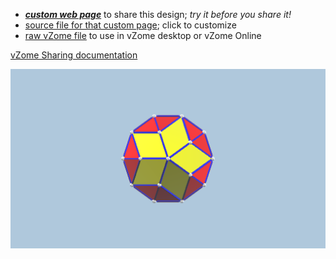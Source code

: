 
 - [***custom web page***][post] to share this design; *try it before you share it!*
 - [source file for that custom page][source]; click to customize
 - [raw vZome file][raw] to use in vZome desktop or vZome Online

[vZome Sharing documentation](https://vzome.github.io/vzome/sharing.html#how-it-works)

![Image](<5-gon-Dodecahedron-derived-4-JH.png>)


[post]: <https://ThynStyx.github.io/vzome-sharing/2022/01/06/5-gon-Dodecahedron-derived-4-JH-15-59-29.html>
[source]: <https://github.com/ThynStyx/vzome-sharing/edit/main/_posts/2022-01-06-5-gon-Dodecahedron-derived-4-JH-15-59-29.md>
[raw]: <https://raw.githubusercontent.com/ThynStyx/vzome-sharing/main/2022/01/06/15-59-29-5-gon-Dodecahedron-derived-4-JH/5-gon-Dodecahedron-derived-4-JH.vZome>